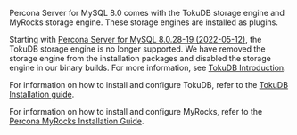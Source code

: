 
Percona Server for MySQL 8.0 comes with the TokuDB storage engine and MyRocks storage engine. These storage engines are installed as plugins.

Starting with [Percona Server for MySQL 8.0.28-19 (2022-05-12)](https://docs.percona.com/percona-server/8.0/release-notes/Percona-Server-8.0.28-19.html), the TokuDB storage engine is no longer supported. We have removed the storage engine from the installation packages and disabled the storage engine in our binary builds. For more information, see [TokuDB Introduction](https://docs.percona.com/percona-server/8.0/tokudb/tokudb_intro.html).
	
For information on how to install and configure TokuDB, refer to the [TokuDB Installation guide](https://docs.percona.com/percona-server/8.0/tokudb/tokudb_installation.html).
	
For information on how to install and configure MyRocks, refer to the [Percona MyRocks Installation Guide](https://docs.percona.com/percona-server/8.0/myrocks/install.html).